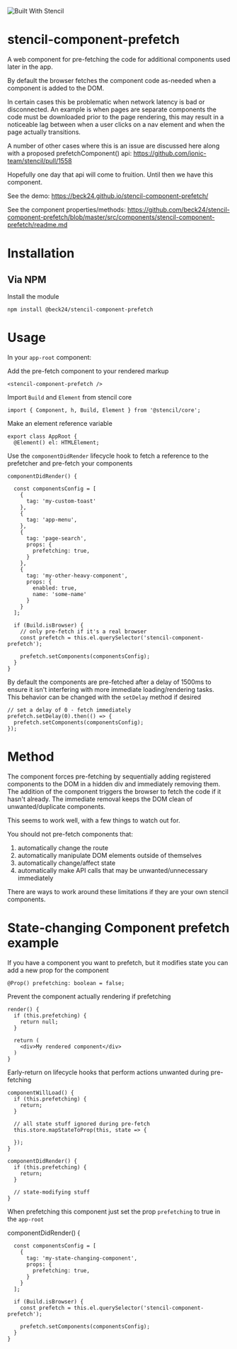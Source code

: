 ![Built With Stencil](https://img.shields.io/badge/-Built%20With%20Stencil-16161d.svg?logo=data%3Aimage%2Fsvg%2Bxml%3Bbase64%2CPD94bWwgdmVyc2lvbj0iMS4wIiBlbmNvZGluZz0idXRmLTgiPz4KPCEtLSBHZW5lcmF0b3I6IEFkb2JlIElsbHVzdHJhdG9yIDE5LjIuMSwgU1ZHIEV4cG9ydCBQbHVnLUluIC4gU1ZHIFZlcnNpb246IDYuMDAgQnVpbGQgMCkgIC0tPgo8c3ZnIHZlcnNpb249IjEuMSIgaWQ9IkxheWVyXzEiIHhtbG5zPSJodHRwOi8vd3d3LnczLm9yZy8yMDAwL3N2ZyIgeG1sbnM6eGxpbms9Imh0dHA6Ly93d3cudzMub3JnLzE5OTkveGxpbmsiIHg9IjBweCIgeT0iMHB4IgoJIHZpZXdCb3g9IjAgMCA1MTIgNTEyIiBzdHlsZT0iZW5hYmxlLWJhY2tncm91bmQ6bmV3IDAgMCA1MTIgNTEyOyIgeG1sOnNwYWNlPSJwcmVzZXJ2ZSI%2BCjxzdHlsZSB0eXBlPSJ0ZXh0L2NzcyI%2BCgkuc3Qwe2ZpbGw6I0ZGRkZGRjt9Cjwvc3R5bGU%2BCjxwYXRoIGNsYXNzPSJzdDAiIGQ9Ik00MjQuNywzNzMuOWMwLDM3LjYtNTUuMSw2OC42LTkyLjcsNjguNkgxODAuNGMtMzcuOSwwLTkyLjctMzAuNy05Mi43LTY4LjZ2LTMuNmgzMzYuOVYzNzMuOXoiLz4KPHBhdGggY2xhc3M9InN0MCIgZD0iTTQyNC43LDI5Mi4xSDE4MC40Yy0zNy42LDAtOTIuNy0zMS05Mi43LTY4LjZ2LTMuNkgzMzJjMzcuNiwwLDkyLjcsMzEsOTIuNyw2OC42VjI5Mi4xeiIvPgo8cGF0aCBjbGFzcz0ic3QwIiBkPSJNNDI0LjcsMTQxLjdIODcuN3YtMy42YzAtMzcuNiw1NC44LTY4LjYsOTIuNy02OC42SDMzMmMzNy45LDAsOTIuNywzMC43LDkyLjcsNjguNlYxNDEuN3oiLz4KPC9zdmc%2BCg%3D%3D&colorA=16161d&style=flat-square)

# stencil-component-prefetch

A web component for pre-fetching the code for additional components used later in the app.

By default the browser fetches the component code as-needed when a component is added to the DOM.

In certain cases this be problematic when network latency is bad or disconnected. An example is when pages are separate components the code must be downloaded
prior to the page rendering, this may result in a noticeable lag between when a user clicks on a nav element and when the page actually transitions.

A number of other cases where this is an issue are discussed here along with a proposed prefetchComponent() api: https://github.com/ionic-team/stencil/pull/1558

Hopefully one day that api will come to fruition.  Until then we have this component.

See the demo: https://beck24.github.io/stencil-component-prefetch/

See the component properties/methods: https://github.com/beck24/stencil-component-prefetch/blob/master/src/components/stencil-component-prefetch/readme.md

# Installation

## Via NPM

Install the module

    npm install @beck24/stencil-component-prefetch

# Usage

In your `app-root` component:

Add the pre-fetch component to your rendered markup

    <stencil-component-prefetch />

Import `Build` and `Element` from stencil core

    import { Component, h, Build, Element } from '@stencil/core';

Make an element reference variable

    export class AppRoot {
      @Element() el: HTMLElement;

Use the `componentDidRender` lifecycle hook to fetch a reference to the prefetcher and pre-fetch your components

    componentDidRender() {

      const componentsConfig = [
        {
          tag: 'my-custom-toast'
        },
        {
          tag: 'app-menu',
        },
        {
          tag: 'page-search',
          props: {
            prefetching: true,
          }
        },
        {
          tag: 'my-other-heavy-component',
          props: {
            enabled: true,
            name: 'some-name'
          }
        }
      ];

      if (Build.isBrowser) {
        // only pre-fetch if it's a real browser
        const prefetch = this.el.querySelector('stencil-component-prefetch');

        prefetch.setComponents(componentsConfig);
      }
    }

By default the components are pre-fetched after a delay of 1500ms to ensure it isn't interfering with more immediate loading/rendering tasks.  
This behavior can be changed with the `setDelay` method if desired

    // set a delay of 0 - fetch immediately
    prefetch.setDelay(0).then(() => {
      prefetch.setComponents(componentsConfig);
    });

# Method

The component forces pre-fetching by sequentially adding registered components to the DOM in a hidden div and immediately removing them.  
The addition of the component triggers the browser to fetch the code if it hasn't already. The immediate removal keeps the DOM clean of unwanted/duplicate components.

This seems to work well, with a few things to watch out for.

You should not pre-fetch components that:

1. automatically change the route
2. automatically manipulate DOM elements outside of themselves
3. automatically change/affect state
4. automatically make API calls that may be unwanted/unnecessary immediately

There are ways to work around these limitations if they are your own stencil components.

# State-changing Component prefetch example

If you have a component you want to prefetch, but it modifies state you can add a new prop for the component

    @Prop() prefetching: boolean = false;

Prevent the component actually rendering if prefetching

    render() {
      if (this.prefetching) {
        return null;
      }

      return (
        <div>My rendered component</div>
      )
    }

Early-return on lifecycle hooks that perform actions unwanted during pre-fetching

    componentWillLoad() {
      if (this.prefetching) {
        return;
      }

      // all state stuff ignored during pre-fetch
      this.store.mapStateToProp(this, state => {

      });
    }

    componentDidRender() {
      if (this.prefetching) {
        return;
      }

      // state-modifying stuff
    }

When prefetching this component just set the prop `prefetching` to true in the `app-root`

  componentDidRender() {

      const componentsConfig = [
        {
          tag: 'my-state-changing-component',
          props: {
            prefetching: true,
          }
        }
      ];

      if (Build.isBrowser) {
        const prefetch = this.el.querySelector('stencil-component-prefetch');

        prefetch.setComponents(componentsConfig);
      }
    }

